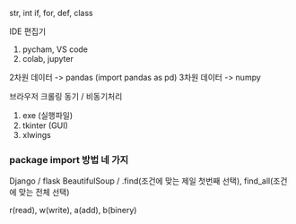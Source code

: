 str, int
if, for, def, class

IDE 편집기
1. pycham, VS code
2. colab, jupyter

2차원 데이터 -> pandas (import pandas as pd)
3차원 데이터 -> numpy

브라우저 크롤링 동기 / 비동기처리

1. exe (실행파일)
2. tkinter (GUI)
3. xlwings

### package import 방법 네 가지

Django / flask 
BeautifulSoup / .find(조건에 맞는 제일 첫번째 선택), find_all(조건에 맞는 전체 선택)

r(read), w(write), a(add), b(binery)



